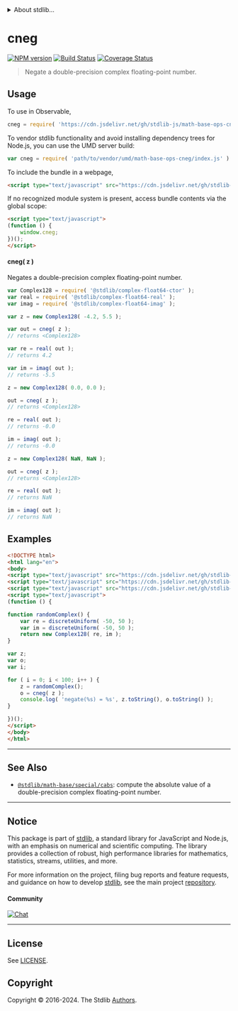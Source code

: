 <!--

@license Apache-2.0

Copyright (c) 2018 The Stdlib Authors.

Licensed under the Apache License, Version 2.0 (the "License");
you may not use this file except in compliance with the License.
You may obtain a copy of the License at

   http://www.apache.org/licenses/LICENSE-2.0

Unless required by applicable law or agreed to in writing, software
distributed under the License is distributed on an "AS IS" BASIS,
WITHOUT WARRANTIES OR CONDITIONS OF ANY KIND, either express or implied.
See the License for the specific language governing permissions and
limitations under the License.

-->


<details>
  <summary>
    About stdlib...
  </summary>
  <p>We believe in a future in which the web is a preferred environment for numerical computation. To help realize this future, we've built stdlib. stdlib is a standard library, with an emphasis on numerical and scientific computation, written in JavaScript (and C) for execution in browsers and in Node.js.</p>
  <p>The library is fully decomposable, being architected in such a way that you can swap out and mix and match APIs and functionality to cater to your exact preferences and use cases.</p>
  <p>When you use stdlib, you can be absolutely certain that you are using the most thorough, rigorous, well-written, studied, documented, tested, measured, and high-quality code out there.</p>
  <p>To join us in bringing numerical computing to the web, get started by checking us out on <a href="https://github.com/stdlib-js/stdlib">GitHub</a>, and please consider <a href="https://opencollective.com/stdlib">financially supporting stdlib</a>. We greatly appreciate your continued support!</p>
</details>

# cneg

[![NPM version][npm-image]][npm-url] [![Build Status][test-image]][test-url] [![Coverage Status][coverage-image]][coverage-url] <!-- [![dependencies][dependencies-image]][dependencies-url] -->

> Negate a double-precision complex floating-point number.

<!-- Section to include introductory text. Make sure to keep an empty line after the intro `section` element and another before the `/section` close. -->

<section class="intro">

</section>

<!-- /.intro -->

<!-- Package usage documentation. -->



<section class="usage">

## Usage

To use in Observable,

```javascript
cneg = require( 'https://cdn.jsdelivr.net/gh/stdlib-js/math-base-ops-cneg@umd/browser.js' )
```

To vendor stdlib functionality and avoid installing dependency trees for Node.js, you can use the UMD server build:

```javascript
var cneg = require( 'path/to/vendor/umd/math-base-ops-cneg/index.js' )
```

To include the bundle in a webpage,

```html
<script type="text/javascript" src="https://cdn.jsdelivr.net/gh/stdlib-js/math-base-ops-cneg@umd/browser.js"></script>
```

If no recognized module system is present, access bundle contents via the global scope:

```html
<script type="text/javascript">
(function () {
    window.cneg;
})();
</script>
```

#### cneg( z )

Negates a double-precision complex floating-point number.

```javascript
var Complex128 = require( '@stdlib/complex-float64-ctor' );
var real = require( '@stdlib/complex-float64-real' );
var imag = require( '@stdlib/complex-float64-imag' );

var z = new Complex128( -4.2, 5.5 );

var out = cneg( z );
// returns <Complex128>

var re = real( out );
// returns 4.2

var im = imag( out );
// returns -5.5

z = new Complex128( 0.0, 0.0 );

out = cneg( z );
// returns <Complex128>

re = real( out );
// returns -0.0

im = imag( out );
// returns -0.0

z = new Complex128( NaN, NaN );

out = cneg( z );
// returns <Complex128>

re = real( out );
// returns NaN

im = imag( out );
// returns NaN
```

</section>

<!-- /.usage -->

<!-- Package usage notes. Make sure to keep an empty line after the `section` element and another before the `/section` close. -->

<section class="notes">

</section>

<!-- /.notes -->

<!-- Package usage examples. -->

<section class="examples">

## Examples

<!-- eslint no-undef: "error" -->

```html
<!DOCTYPE html>
<html lang="en">
<body>
<script type="text/javascript" src="https://cdn.jsdelivr.net/gh/stdlib-js/complex-float64-ctor@umd/browser.js"></script>
<script type="text/javascript" src="https://cdn.jsdelivr.net/gh/stdlib-js/random-base-discrete-uniform@umd/browser.js"></script>
<script type="text/javascript" src="https://cdn.jsdelivr.net/gh/stdlib-js/math-base-ops-cneg@umd/browser.js"></script>
<script type="text/javascript">
(function () {

function randomComplex() {
    var re = discreteUniform( -50, 50 );
    var im = discreteUniform( -50, 50 );
    return new Complex128( re, im );
}

var z;
var o;
var i;

for ( i = 0; i < 100; i++ ) {
    z = randomComplex();
    o = cneg( z );
    console.log( 'negate(%s) = %s', z.toString(), o.toString() );
}

})();
</script>
</body>
</html>
```

</section>

<!-- /.examples -->

<!-- C interface documentation. -->



<!-- Section to include cited references. If references are included, add a horizontal rule *before* the section. Make sure to keep an empty line after the `section` element and another before the `/section` close. -->

<section class="references">

</section>

<!-- /.references -->

<!-- Section for related `stdlib` packages. Do not manually edit this section, as it is automatically populated. -->

<section class="related">

* * *

## See Also

-   <span class="package-name">[`@stdlib/math-base/special/cabs`][@stdlib/math/base/special/cabs]</span><span class="delimiter">: </span><span class="description">compute the absolute value of a double-precision complex floating-point number.</span>

</section>

<!-- /.related -->

<!-- Section for all links. Make sure to keep an empty line after the `section` element and another before the `/section` close. -->


<section class="main-repo" >

* * *

## Notice

This package is part of [stdlib][stdlib], a standard library for JavaScript and Node.js, with an emphasis on numerical and scientific computing. The library provides a collection of robust, high performance libraries for mathematics, statistics, streams, utilities, and more.

For more information on the project, filing bug reports and feature requests, and guidance on how to develop [stdlib][stdlib], see the main project [repository][stdlib].

#### Community

[![Chat][chat-image]][chat-url]

---

## License

See [LICENSE][stdlib-license].


## Copyright

Copyright &copy; 2016-2024. The Stdlib [Authors][stdlib-authors].

</section>

<!-- /.stdlib -->

<!-- Section for all links. Make sure to keep an empty line after the `section` element and another before the `/section` close. -->

<section class="links">

[npm-image]: http://img.shields.io/npm/v/@stdlib/math-base-ops-cneg.svg
[npm-url]: https://npmjs.org/package/@stdlib/math-base-ops-cneg

[test-image]: https://github.com/stdlib-js/math-base-ops-cneg/actions/workflows/test.yml/badge.svg?branch=v0.2.2
[test-url]: https://github.com/stdlib-js/math-base-ops-cneg/actions/workflows/test.yml?query=branch:v0.2.2

[coverage-image]: https://img.shields.io/codecov/c/github/stdlib-js/math-base-ops-cneg/main.svg
[coverage-url]: https://codecov.io/github/stdlib-js/math-base-ops-cneg?branch=main

<!--

[dependencies-image]: https://img.shields.io/david/stdlib-js/math-base-ops-cneg.svg
[dependencies-url]: https://david-dm.org/stdlib-js/math-base-ops-cneg/main

-->

[chat-image]: https://img.shields.io/gitter/room/stdlib-js/stdlib.svg
[chat-url]: https://app.gitter.im/#/room/#stdlib-js_stdlib:gitter.im

[stdlib]: https://github.com/stdlib-js/stdlib

[stdlib-authors]: https://github.com/stdlib-js/stdlib/graphs/contributors

[umd]: https://github.com/umdjs/umd
[es-module]: https://developer.mozilla.org/en-US/docs/Web/JavaScript/Guide/Modules

[deno-url]: https://github.com/stdlib-js/math-base-ops-cneg/tree/deno
[deno-readme]: https://github.com/stdlib-js/math-base-ops-cneg/blob/deno/README.md
[umd-url]: https://github.com/stdlib-js/math-base-ops-cneg/tree/umd
[umd-readme]: https://github.com/stdlib-js/math-base-ops-cneg/blob/umd/README.md
[esm-url]: https://github.com/stdlib-js/math-base-ops-cneg/tree/esm
[esm-readme]: https://github.com/stdlib-js/math-base-ops-cneg/blob/esm/README.md
[branches-url]: https://github.com/stdlib-js/math-base-ops-cneg/blob/main/branches.md

[stdlib-license]: https://raw.githubusercontent.com/stdlib-js/math-base-ops-cneg/main/LICENSE

<!-- <related-links> -->

[@stdlib/math/base/special/cabs]: https://github.com/stdlib-js/math-base-special-cabs/tree/umd

<!-- </related-links> -->

</section>

<!-- /.links -->
